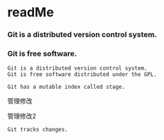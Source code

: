 # readMe

### Git is a distributed version control system.

### Git is free software.

```
Git is a distributed version control system.
Git is free software distributed under the GPL.
```

```
Git has a mutable index called stage.
```

管理修改

管理修改2

```
Git tracks changes.
```